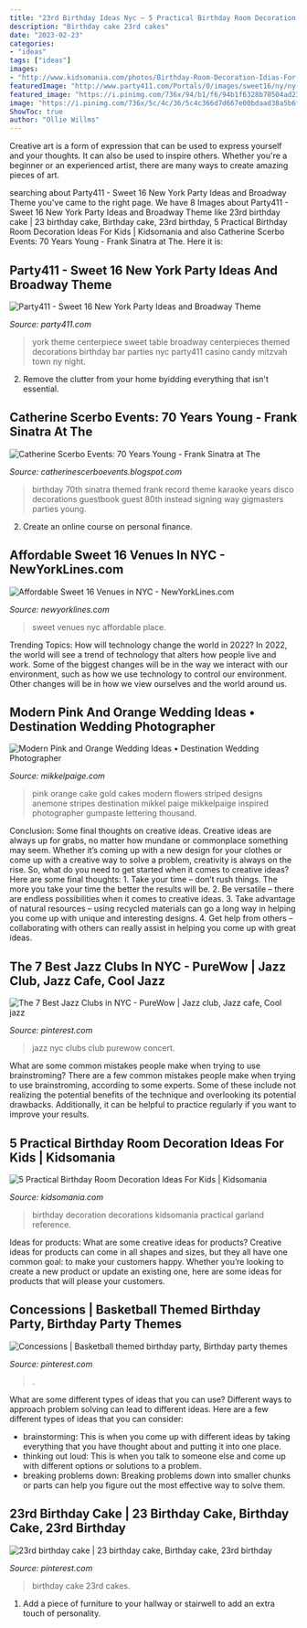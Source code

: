 ```yaml
---
title: "23rd Birthday Ideas Nyc ~ 5 Practical Birthday Room Decoration Ideas For Kids"
description: "Birthday cake 23rd cakes"
date: "2023-02-23"
categories:
- "ideas"
tags: ["ideas"]
images:
- "http://www.kidsomania.com/photos/Birthday-Room-Decoration-Idias-For-Kids-6-524x349.jpg"
featuredImage: "http://www.party411.com/Portals/0/images/sweet16/ny/ny-centerpiece.jpg"
featured_image: "https://i.pinimg.com/736x/94/b1/f6/94b1f6328b70504ad2378eb971bbe0e5--rd-birthday-cakes-birthdays.jpg"
image: "https://i.pinimg.com/736x/5c/4c/36/5c4c366d7d667e00bdaad38a5b6fb877.jpg"
ShowToc: true
author: "Ollie Willms"
---
```



Creative art is a form of expression that can be used to express yourself and your thoughts. It can also be used to inspire others. Whether you're a beginner or an experienced artist, there are many ways to create amazing pieces of art.

	

		
searching about Party411 - Sweet 16 New York Party Ideas and Broadway Theme you've came to the right page. We have 8 Images about Party411 - Sweet 16 New York Party Ideas and Broadway Theme like 23rd birthday cake | 23 birthday cake, Birthday cake, 23rd birthday, 5 Practical Birthday Room Decoration Ideas For Kids | Kidsomania and also Catherine Scerbo Events: 70 Years Young - Frank Sinatra at The. Here it is:
		
    
## Party411 - Sweet 16 New York Party Ideas And Broadway Theme

<img loading=lazy src="http://www.party411.com/Portals/0/images/sweet16/ny/ny-centerpiece.jpg" onerror="this.onerror=null;this.src='https://tse4.mm.bing.net/th?id=OIP.fLeGGa9vwplryHsDISgi-QHaLY&amp;pid=15.1';" alt="Party411 - Sweet 16 New York Party Ideas and Broadway Theme">

_Source: party411.com_

>york theme centerpiece sweet table broadway centerpieces themed decorations birthday bar parties nyc party411 casino candy mitzvah town ny night. 

	

2. Remove the clutter from your home byidding everything that isn't essential.

    
## Catherine Scerbo Events: 70 Years Young - Frank Sinatra At The

<img loading=lazy src="http://3.bp.blogspot.com/-FnuuyhnBB0E/UamBDfgfEbI/AAAAAAAAB5Y/Tozz4KaUexw/s1600/Catherine_Scerbo_70th_Birthday_Party-023.jpg" onerror="this.onerror=null;this.src='https://tse4.mm.bing.net/th?id=OIP.IjjHv6E1-uOWc-aHvx4z4QHaE7&amp;pid=15.1';" alt="Catherine Scerbo Events: 70 Years Young - Frank Sinatra at The">

_Source: catherinescerboevents.blogspot.com_

>birthday 70th sinatra themed frank record theme karaoke years disco decorations guestbook guest 80th instead signing way gigmasters parties young. 

	

2. Create an online course on personal finance.

    
## Affordable Sweet 16 Venues In NYC - NewYorkLines.com

<img loading=lazy src="https://newyorklines.com/wp-content/uploads/2019/11/Affordable-Sweet-16-Venues-in-NYC.jpg" onerror="this.onerror=null;this.src='https://tse2.mm.bing.net/th?id=OIP.E1T2DFhUkoI_PXKxGrg-eQHaE8&amp;pid=15.1';" alt="Affordable Sweet 16 Venues in NYC - NewYorkLines.com">

_Source: newyorklines.com_

>sweet venues nyc affordable place. 

	

Trending Topics: How will technology change the world in 2022?
In 2022, the world will see a trend of technology that alters how people live and work. Some of the biggest changes will be in the way we interact with our environment, such as how we use technology to control our environment. Other changes will be in how we view ourselves and the world around us.

    
## Modern Pink And Orange Wedding Ideas • Destination Wedding Photographer

<img loading=lazy src="https://www.mikkelpaige.com/wp-content/uploads/2015/07/mikkelpaige-orange_pink-florida_wedding_photo_details_0026.jpg" onerror="this.onerror=null;this.src='https://tse2.mm.bing.net/th?id=OIP.Zvm4TsfQJTyU7kudlVflfwHaLF&amp;pid=15.1';" alt="Modern Pink and Orange Wedding Ideas • Destination Wedding Photographer">

_Source: mikkelpaige.com_

>pink orange cake gold cakes modern flowers striped designs anemone stripes destination mikkel paige mikkelpaige inspired photographer gumpaste lettering thousand. 

	

Conclusion: Some final thoughts on creative ideas.
Creative ideas are always up for grabs, no matter how mundane or commonplace something may seem. Whether it’s coming up with a new design for your clothes or come up with a creative way to solve a problem, creativity is always on the rise. So, what do you need to get started when it comes to creative ideas? Here are some final thoughts: 1. Take your time – don’t rush things. The more you take your time the better the results will be. 2. Be versatile – there are endless possibilities when it comes to creative ideas. 3. Take advantage of natural resources – using recycled materials can go a long way in helping you come up with unique and interesting designs. 4. Get help from others – collaborating with others can really assist in helping you come up with great ideas. 
    
## The 7 Best Jazz Clubs In NYC - PureWow | Jazz Club, Jazz Cafe, Cool Jazz

<img loading=lazy src="https://i.pinimg.com/736x/5c/4c/36/5c4c366d7d667e00bdaad38a5b6fb877.jpg" onerror="this.onerror=null;this.src='https://tse1.mm.bing.net/th?id=OIP.pP8jFmxSwzg4MzNsUYlxowHaFV&amp;pid=15.1';" alt="The 7 Best Jazz Clubs in NYC - PureWow | Jazz club, Jazz cafe, Cool jazz">

_Source: pinterest.com_

>jazz nyc clubs club purewow concert. 

	

What are some common mistakes people make when trying to use brainstroming?
There are a few common mistakes people make when trying to use brainstroming, according to some experts. Some of these include not realizing the potential benefits of the technique and overlooking its potential drawbacks. Additionally, it can be helpful to practice regularly if you want to improve your results.

    
## 5 Practical Birthday Room Decoration Ideas For Kids | Kidsomania

<img loading=lazy src="http://www.kidsomania.com/photos/Birthday-Room-Decoration-Idias-For-Kids-6-524x349.jpg" onerror="this.onerror=null;this.src='https://tse4.mm.bing.net/th?id=OIP.wDBv034QLidon_c7tjEulQHaE7&amp;pid=15.1';" alt="5 Practical Birthday Room Decoration Ideas For Kids | Kidsomania">

_Source: kidsomania.com_

>birthday decoration decorations kidsomania practical garland reference. 

	

Ideas for products: What are some creative ideas for products?
Creative ideas for products can come in all shapes and sizes, but they all have one common goal: to make your customers happy. Whether you’re looking to create a new product or update an existing one, here are some ideas for products that will please your customers.

    
## Concessions | Basketball Themed Birthday Party, Birthday Party Themes

<img loading=lazy src="https://i.pinimg.com/originals/b9/fe/15/b9fe1504c7d02c050c70f5bf7f42879d.jpg" onerror="this.onerror=null;this.src='https://tse1.mm.bing.net/th?id=OIP.-_WbE07nTX7qAsPBN6iHQQHaJ4&amp;pid=15.1';" alt="Concessions | Basketball themed birthday party, Birthday party themes">

_Source: pinterest.com_

>. 

	

What are some different types of ideas that you can use?
Different ways to approach problem solving can lead to different ideas. Here are a few different types of ideas that you can consider: 
- brainstorming: This is when you come up with different ideas by taking everything that you have thought about and putting it into one place. 
- thinking out loud: This is when you talk to someone else and come up with different options or solutions to a problem. 
- breaking problems down: Breaking problems down into smaller chunks or parts can help you figure out the most effective way to solve them.

    
## 23rd Birthday Cake | 23 Birthday Cake, Birthday Cake, 23rd Birthday

<img loading=lazy src="https://i.pinimg.com/736x/94/b1/f6/94b1f6328b70504ad2378eb971bbe0e5--rd-birthday-cakes-birthdays.jpg" onerror="this.onerror=null;this.src='https://tse1.mm.bing.net/th?id=OIP.w9qiXC9e5P63M1v-HI4zIAHaJ4&amp;pid=15.1';" alt="23rd birthday cake | 23 birthday cake, Birthday cake, 23rd birthday">

_Source: pinterest.com_

>birthday cake 23rd cakes. 

	

1. Add a piece of furniture to your hallway or stairwell to add an extra touch of personality.

